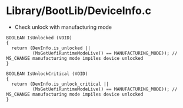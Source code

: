 # Library/BootLib/DeviceInfo.c
- Check unlock with manufacturing mode
```
BOOLEAN IsUnlocked (VOID)
{
  return (DevInfo.is_unlocked ||
          (MsGetUefiRuntimeModeLive() == MANUFACTURING_MODE)); // MS_CHANGE manufacturing mode impiles device unlocked
}

BOOLEAN IsUnlockCritical (VOID)
{
  return (DevInfo.is_unlock_critical ||
          (MsGetUefiRuntimeModeLive() == MANUFACTURING_MODE)); // MS_CHANGE manufacturing mode impiles device unlocked
}
```